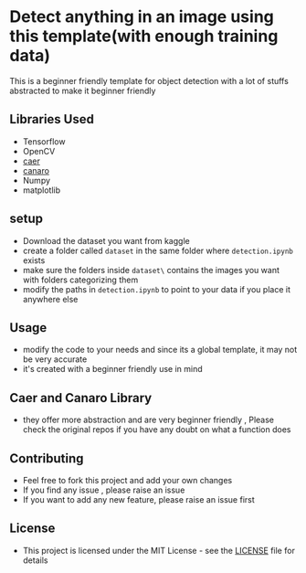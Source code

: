 # Detect anything in an image using this template(with enough training data)

This is a beginner friendly template for object detection with a lot of stuffs abstracted to make it beginner friendly

## Libraries Used

- Tensorflow
- OpenCV
- [caer](https://github.com/jasmcaus/caer)
- [canaro](https://github.com/jasmcaus/canaro)
- Numpy
- matplotlib

## setup

- Download the dataset you want from kaggle
- create a folder called ```dataset``` in the same folder where ```detection.ipynb``` exists
- make sure the folders inside ```dataset\``` contains the images you want with folders categorizing them
- modify the paths in ```detection.ipynb``` to point to your data if you place it anywhere else

## Usage

- modify the code to your needs and since its a global template, it may not be very accurate
- it's created with a beginner friendly use in mind

## Caer and Canaro Library

- they offer more abstraction and are very beginner friendly , Please check the original repos if you have any doubt on what a function does

## Contributing

- Feel free to fork this project and add your own changes
- If you find any issue , please raise an issue
- If you want to add any new feature, please raise an issue first

## License

- This project is licensed under the MIT License - see the [LICENSE](LICENSE) file for details